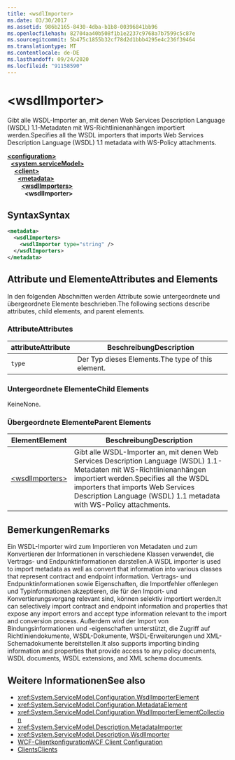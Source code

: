 ```yaml
---
title: <wsdlImporter>
ms.date: 03/30/2017
ms.assetid: 986b2165-8430-4dba-b1b8-00396841bb96
ms.openlocfilehash: 82704aa40b508f1b1e2237c9768a7b7599c5c87e
ms.sourcegitcommit: 5b475c1855b32cf78d2d1bbb4295e4c236f39464
ms.translationtype: MT
ms.contentlocale: de-DE
ms.lasthandoff: 09/24/2020
ms.locfileid: "91158590"
---
```

# \<wsdlImporter>

<span data-ttu-id="159df-101">Gibt alle WSDL-Importer an, mit denen Web Services Description Language (WSDL) 1.1-Metadaten mit WS-Richtlinienanhängen importiert werden.</span><span class="sxs-lookup"><span data-stu-id="159df-101">Specifies all the WSDL importers that imports Web Services Description Language (WSDL) 1.1 metadata with WS-Policy attachments.</span></span>  
  
[**\<configuration>**](../configuration-element.md)\
&nbsp;&nbsp;[**\<system.serviceModel>**](system-servicemodel.md)\
&nbsp;&nbsp;&nbsp;&nbsp;[**\<client>**](client.md)\
&nbsp;&nbsp;&nbsp;&nbsp;&nbsp;&nbsp;[**\<metadata>**](metadata.md)\
&nbsp;&nbsp;&nbsp;&nbsp;&nbsp;&nbsp;&nbsp;&nbsp;[**\<wsdlImporters>**](wsdlimporters.md)  
&nbsp;&nbsp;&nbsp;&nbsp;&nbsp;&nbsp;&nbsp;&nbsp;&nbsp;&nbsp;**\<wsdlImporter>**  
  
## <a name="syntax"></a><span data-ttu-id="159df-102">Syntax</span><span class="sxs-lookup"><span data-stu-id="159df-102">Syntax</span></span>  
  
```xml  
<metadata>
  <wsdlImporters>
    <wsdlImporter type="string" />
  </wsdlImporters>
</metadata>
```  
  
## <a name="attributes-and-elements"></a><span data-ttu-id="159df-103">Attribute und Elemente</span><span class="sxs-lookup"><span data-stu-id="159df-103">Attributes and Elements</span></span>  

 <span data-ttu-id="159df-104">In den folgenden Abschnitten werden Attribute sowie untergeordnete und übergeordnete Elemente beschrieben.</span><span class="sxs-lookup"><span data-stu-id="159df-104">The following sections describe attributes, child elements, and parent elements.</span></span>  
  
### <a name="attributes"></a><span data-ttu-id="159df-105">Attribute</span><span class="sxs-lookup"><span data-stu-id="159df-105">Attributes</span></span>  
  
|<span data-ttu-id="159df-106">attribute</span><span class="sxs-lookup"><span data-stu-id="159df-106">Attribute</span></span>|<span data-ttu-id="159df-107">Beschreibung</span><span class="sxs-lookup"><span data-stu-id="159df-107">Description</span></span>|  
|---------------|-----------------|  
|`type`|<span data-ttu-id="159df-108">Der Typ dieses Elements.</span><span class="sxs-lookup"><span data-stu-id="159df-108">The type of this element.</span></span>|  
  
### <a name="child-elements"></a><span data-ttu-id="159df-109">Untergeordnete Elemente</span><span class="sxs-lookup"><span data-stu-id="159df-109">Child Elements</span></span>  

 <span data-ttu-id="159df-110">Keine</span><span class="sxs-lookup"><span data-stu-id="159df-110">None.</span></span>  
  
### <a name="parent-elements"></a><span data-ttu-id="159df-111">Übergeordnete Elemente</span><span class="sxs-lookup"><span data-stu-id="159df-111">Parent Elements</span></span>  
  
|<span data-ttu-id="159df-112">Element</span><span class="sxs-lookup"><span data-stu-id="159df-112">Element</span></span>|<span data-ttu-id="159df-113">Beschreibung</span><span class="sxs-lookup"><span data-stu-id="159df-113">Description</span></span>|  
|-------------|-----------------|  
|[\<wsdlImporters>](wsdlimporters.md)|<span data-ttu-id="159df-114">Gibt alle WSDL-Importer an, mit denen Web Services Description Language (WSDL) 1.1-Metadaten mit WS-Richtlinienanhängen importiert werden.</span><span class="sxs-lookup"><span data-stu-id="159df-114">Specifies all the WSDL importers that imports Web Services Description Language (WSDL) 1.1 metadata with WS-Policy attachments.</span></span>|  
  
## <a name="remarks"></a><span data-ttu-id="159df-115">Bemerkungen</span><span class="sxs-lookup"><span data-stu-id="159df-115">Remarks</span></span>  

 <span data-ttu-id="159df-116">Ein WSDL-Importer wird zum Importieren von Metadaten und zum Konvertieren der Informationen in verschiedene Klassen verwendet, die Vertrags- und Endpunktinformationen darstellen.</span><span class="sxs-lookup"><span data-stu-id="159df-116">A WSDL importer is used to import metadata as well as convert that information into various classes that represent contract and endpoint information.</span></span> <span data-ttu-id="159df-117">Vertrags- und Endpunktinformationen sowie Eigenschaften, die Importfehler offenlegen und Typinformationen akzeptieren, die für den Import- und Konvertierungsvorgang relevant sind, können selektiv importiert werden.</span><span class="sxs-lookup"><span data-stu-id="159df-117">It can selectively import contract and endpoint information and properties that expose any import errors and accept type information relevant to the import and conversion process.</span></span> <span data-ttu-id="159df-118">Außerdem wird der Import von Bindungsinformationen und -eigenschaften unterstützt, die Zugriff auf Richtliniendokumente, WSDL-Dokumente, WSDL-Erweiterungen und XML-Schemadokumente bereitstellen.</span><span class="sxs-lookup"><span data-stu-id="159df-118">It also supports importing binding information and properties that provide access to any policy documents, WSDL documents, WSDL extensions, and XML schema documents.</span></span>  
  
## <a name="see-also"></a><span data-ttu-id="159df-119">Weitere Informationen</span><span class="sxs-lookup"><span data-stu-id="159df-119">See also</span></span>

- <xref:System.ServiceModel.Configuration.WsdlImporterElement>
- <xref:System.ServiceModel.Configuration.MetadataElement>
- <xref:System.ServiceModel.Configuration.WsdlImporterElementCollection>
- <xref:System.ServiceModel.Description.MetadataImporter>
- <xref:System.ServiceModel.Description.WsdlImporter>
- [<span data-ttu-id="159df-120">WCF-Clientkonfiguration</span><span class="sxs-lookup"><span data-stu-id="159df-120">WCF Client Configuration</span></span>](../../../wcf/feature-details/client-configuration.md)
- [<span data-ttu-id="159df-121">Clients</span><span class="sxs-lookup"><span data-stu-id="159df-121">Clients</span></span>](../../../wcf/feature-details/clients.md)
